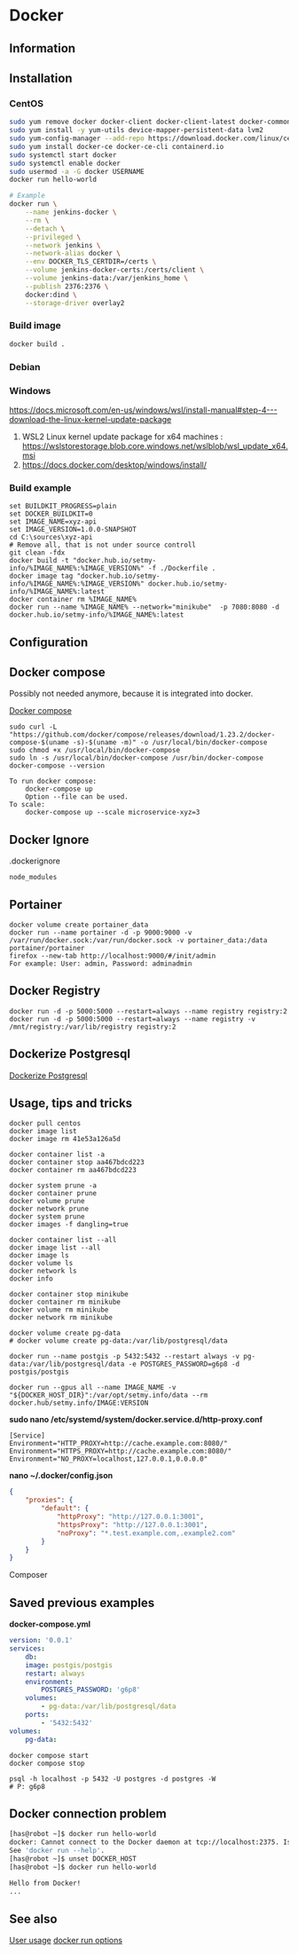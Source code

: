 # Docker

## Information

## Installation

### CentOS

```sh
sudo yum remove docker docker-client docker-client-latest docker-common docker-latest docker-latest-logrotate docker-logrotate docker-engine
sudo yum install -y yum-utils device-mapper-persistent-data lvm2
sudo yum-config-manager --add-repo https://download.docker.com/linux/centos/docker-ce.repo
sudo yum install docker-ce docker-ce-cli containerd.io
sudo systemctl start docker
sudo systemctl enable docker
sudo usermod -a -G docker USERNAME
docker run hello-world

# Example
docker run \
    --name jenkins-docker \
    --rm \
    --detach \
    --privileged \
    --network jenkins \
    --network-alias docker \
    --env DOCKER_TLS_CERTDIR=/certs \
    --volume jenkins-docker-certs:/certs/client \
    --volume jenkins-data:/var/jenkins_home \
    --publish 2376:2376 \
    docker:dind \
    --storage-driver overlay2

```

### Build image

```sh
docker build .
```

### Debian

### Windows

https://docs.microsoft.com/en-us/windows/wsl/install-manual#step-4---download-the-linux-kernel-update-package

1. WSL2 Linux kernel update package for x64
   machines : https://wslstorestorage.blob.core.windows.net/wslblob/wsl_update_x64.msi
2. https://docs.docker.com/desktop/windows/install/

### Build example

```
set BUILDKIT_PROGRESS=plain
set DOCKER_BUILDKIT=0
set IMAGE_NAME=xyz-api
set IMAGE_VERSION=1.0.0-SNAPSHOT
cd C:\sources\xyz-api
# Remove all, that is not under source controll
git clean -fdx
docker build -t "docker.hub.io/setmy-info/%IMAGE_NAME%:%IMAGE_VERSION%" -f ./Dockerfile .
docker image tag "docker.hub.io/setmy-info/%IMAGE_NAME%:%IMAGE_VERSION%" docker.hub.io/setmy-info/%IMAGE_NAME%:latest
docker container rm %IMAGE_NAME%
docker run --name %IMAGE_NAME% --network="minikube"  -p 7080:8080 -d docker.hub.io/setmy-info/%IMAGE_NAME%:latest
```

## Configuration

## Docker compose

Possibly not needed anymore, because it is integrated into docker.

[Docker compose](https://docs.docker.com/compose)

```
sudo curl -L "https://github.com/docker/compose/releases/download/1.23.2/docker-compose-$(uname -s)-$(uname -m)" -o /usr/local/bin/docker-compose
sudo chmod +x /usr/local/bin/docker-compose
sudo ln -s /usr/local/bin/docker-compose /usr/bin/docker-compose
docker-compose --version

To run docker compose:
    docker-compose up
    Option --file can be used.
To scale:
    docker-compose up --scale microservice-xyz=3
```

## Docker Ignore

.dockerignore

```
node_modules
```

## Portainer

```
docker volume create portainer_data
docker run --name portainer -d -p 9000:9000 -v /var/run/docker.sock:/var/run/docker.sock -v portainer_data:/data portainer/portainer
firefox --new-tab http://localhost:9000/#/init/admin
For example: User: admin, Password: adminadmin
```

## Docker Registry

```
docker run -d -p 5000:5000 --restart=always --name registry registry:2
docker run -d -p 5000:5000 --restart=always --name registry -v /mnt/registry:/var/lib/registry registry:2
```

## Dockerize Postgresql

[Dockerize Postgresql](https://docs.docker.com/v17.09/engine/examples/postgresql_service/)

## Usage, tips and tricks

```
docker pull centos
docker image list
docker image rm 41e53a126a5d

docker container list -a
docker container stop aa467bdcd223
docker container rm aa467bdcd223

docker system prune -a
docker container prune
docker volume prune
docker network prune
docker system prune
docker images -f dangling=true

docker container list --all
docker image list --all
docker image ls
docker volume ls
docker network ls
docker info

docker container stop minikube
docker container rm minikube
docker volume rm minikube
docker network rm minikube

docker volume create pg-data
# docker volume create pg-data:/var/lib/postgresql/data

docker run --name postgis -p 5432:5432 --restart always -v pg-data:/var/lib/postgresql/data -e POSTGRES_PASSWORD=g6p8 -d postgis/postgis

docker run --gpus all --name IMAGE_NAME -v "${DOCKER_HOST_DIR}":/var/opt/setmy.info/data --rm docker.hub/setmy.info/IMAGE:VERSION
```

**sudo nano /etc/systemd/system/docker.service.d/http-proxy.conf**

```
[Service]
Environment="HTTP_PROXY=http://cache.example.com:8080/"
Environment="HTTPS_PROXY=http://cache.example.com:8080/"
Environment="NO_PROXY=localhost,127.0.0.1,0.0.0.0"
```

**nano ~/.docker/config.json**

```json
{
    "proxies": {
        "default": {
            "httpProxy": "http://127.0.0.1:3001",
            "httpsProxy": "http://127.0.0.1:3001",
            "noProxy": "*.test.example.com,.example2.com"
        }
    }
}
```

Composer

## Saved previous examples

**docker-compose.yml**

```yaml
version: '0.0.1'
services:
    db:
    image: postgis/postgis
    restart: always
    environment:
        POSTGRES_PASSWORD: 'g6p8'
    volumes:
        - pg-data:/var/lib/postgresql/data
    ports:
        - '5432:5432'
volumes:
    pg-data:
```

```shell
docker compose start
docker compose stop
```

```shell
psql -h localhost -p 5432 -U postgres -d postgres -W
# P: g6p8
```

## Docker connection problem

```sh
[has@robot ~]$ docker run hello-world
docker: Cannot connect to the Docker daemon at tcp://localhost:2375. Is the docker daemon running?.
See 'docker run --help'.
[has@robot ~]$ unset DOCKER_HOST
[has@robot ~]$ docker run hello-world

Hello from Docker!
...
```

## See also

[User usage](https://docs.ansible.com/ansible/2.7/user_guide/become.html)
[docker run options](https://docs.docker.com/engine/reference/run/)
